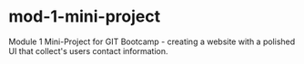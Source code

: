 # mod-1-mini-project
Module 1 Mini-Project for GIT Bootcamp - creating a website with a polished UI that collect's users contact information.
